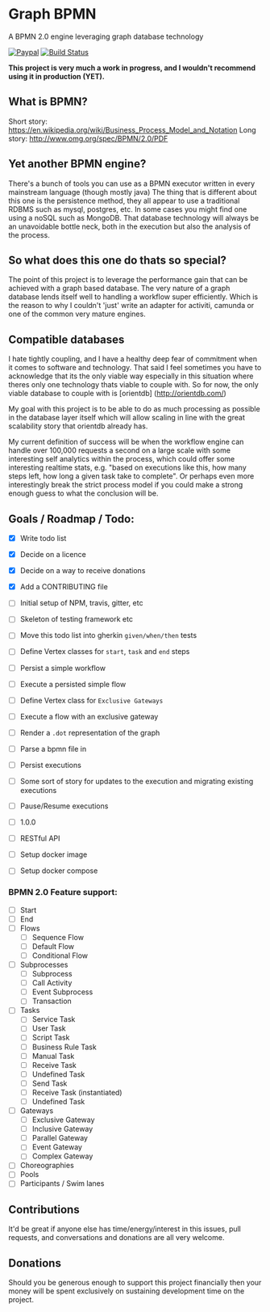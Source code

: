 # Graph BPMN
A BPMN 2.0 engine leveraging graph database technology

[![Paypal](https://img.shields.io/badge/Paypal-Donate-ff69b4.png)](https://www.paypal.com/cgi-bin/webscr?cmd=_donations&business=chris%40cns%2eme%2euk&lc=GB&item_name=Chris%20Nesbitt%2dSmith&item_number=github%2ecom%2fchrisns%2fgraph%2dbpmn&no_note=0&currency_code=GBP&bn=PP%2dDonationsBF%3abtn_donateCC_LG%2egif%3aNonHostedGuest) [![Build Status](https://travis-ci.org/chrisns/graph-bpmn.svg?branch=master)](https://travis-ci.org/chrisns/graph-bpmn)

**This project is very much a work in progress, and I wouldn't recommend using it in production (YET).**

## What is BPMN?
Short story: https://en.wikipedia.org/wiki/Business_Process_Model_and_Notation
Long story: http://www.omg.org/spec/BPMN/2.0/PDF

## Yet another BPMN engine?
There's a bunch of tools you can use as a BPMN executor written in every mainstream language (though mostly java)
The thing that is different about this one is the persistence method, they all appear to use a traditional RDBMS such as mysql, postgres, etc. In some cases you might find one using a noSQL such as MongoDB.
That database technology will always be an unavoidable bottle neck, both in the execution but also the analysis of the process.

## So what does this one do thats so special?
The point of this project is to leverage the performance gain that can be achieved with a graph based database.
The very nature of a graph database lends itself well to handling a workflow super efficiently.
Which is the reason to why I couldn't 'just' write an adapter for activiti, camunda or one of the common very mature engines.

## Compatible databases
I hate tightly coupling, and I have a healthy deep fear of commitment when it comes to software and technology.
That said I feel sometimes you have to acknowledge that its the only viable way especially in this situation where theres only one technology thats viable to couple with.
So for now, the only viable database to couple with is [orientdb] (http://orientdb.com/)

My goal with this project is to be able to do as much processing as possible in the database layer itself which will allow scaling in line with the great scalability story that orientdb already has.

My current definition of success will be when the workflow engine can handle over 100,000 requests a second on a large scale with some interesting self analytics within the process, which could offer some interesting realtime stats, e.g. "based on executions like this, how many steps left, how long a given task take to complete". Or perhaps even more interestingly break the strict process model if you could make a strong enough guess to what the conclusion will be.

## Goals / Roadmap / Todo:

- [x] Write todo list
- [x] Decide on a licence
- [x] Decide on a way to receive donations
- [x] Add a CONTRIBUTING file
- [ ] Initial setup of NPM, travis, gitter, etc
- [ ] Skeleton of testing framework etc
- [ ] Move this todo list into gherkin `given/when/then` tests
- [ ] Define Vertex classes for `start`, `task` and `end` steps
- [ ] Persist a simple workflow
- [ ] Execute a persisted simple flow
- [ ] Define Vertex class for `Exclusive Gateways`
- [ ] Execute a flow with an exclusive gateway
- [ ] Render a `.dot` representation of the graph
- [ ] Parse a bpmn file in
- [ ] Persist executions
- [ ] Some sort of story for updates to the execution and migrating existing executions
- [ ] Pause/Resume executions
- [ ] 1.0.0
- [ ] RESTful API
- [ ] Setup docker image
- [ ] Setup docker compose


### BPMN 2.0 Feature support:

- [ ] Start
- [ ] End
- [ ] Flows
  - [ ] Sequence Flow
  - [ ] Default Flow
  - [ ] Conditional Flow
- [ ] Subprocesses
  - [ ] Subprocess
  - [ ] Call Activity
  - [ ] Event Subprocess
  - [ ] Transaction
- [ ] Tasks
  - [ ] Service Task
  - [ ] User Task
  - [ ] Script Task
  - [ ] Business Rule Task
  - [ ] Manual Task
  - [ ] Receive Task
  - [ ] Undefined Task
  - [ ] Send Task
  - [ ] Receive Task (instantiated)
  - [ ] Undefined Task
- [ ] Gateways
  - [ ] Exclusive Gateway
  - [ ] Inclusive Gateway
  - [ ] Parallel Gateway
  - [ ] Event Gateway
  - [ ] Complex Gateway
- [ ] Choreographies
- [ ] Pools
- [ ] Participants / Swim lanes

## Contributions
It'd be great if anyone else has time/energy/interest in this issues, pull requests, and conversations and donations are all very welcome.

## Donations
Should you be generous enough to support this project financially then your money will be spent exclusively on sustaining development time on the project.